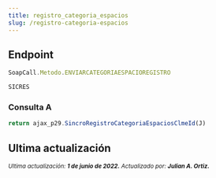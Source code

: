 ```yaml
---
title: registro_categoria_espacios
slug: /registro-categoria-espacios
---
```


## Endpoint

```js title="Endpoint"
SoapCall.Metodo.ENVIARCATEGORIAESPACIOREGISTRO

SICRES
```

### Consulta A

```js
return ajax_p29.SincroRegistroCategoriaEspaciosClmeId(J)
```

## Ultima actualización

<div class='ultima-actualizacion'> 
    <small> 
        <i> Ultima actualización: <b> 1 de junio de 2022.</b> </i> 
    </small> 
    <small> 
        <i> Actualizado por: <b> Julian A. Ortiz.</b> </i> 
    </small> 
</div>
